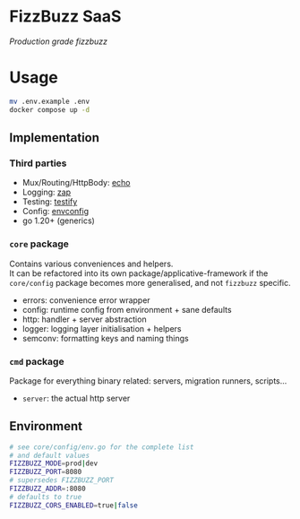 # FizzBuzz SaaS
_Production grade fizzbuzz_

# Usage
```bash
mv .env.example .env
docker compose up -d
```

## Implementation
### Third parties
- Mux/Routing/HttpBody: [echo](https://echo.labstack.com/)
- Logging: [zap](https://github.com/uber-go/zap)
- Testing: [testify](https://github.com/stretchr/testify)
- Config: [envconfig](https://github.com/kelseyhightower/envconfig)
- go 1.20+ (generics)
### `core` package
Contains various conveniences and helpers.  
It can be refactored into its own package/applicative-framework if the `core/config` package becomes more generalised, and not `fizzbuzz` specific.
- errors: convenience error wrapper
- config: runtime config from environment + sane defaults
- http: handler + server abstraction
- logger: logging layer initialisation + helpers
- semconv: formatting keys and naming things
### `cmd` package
Package for everything binary related: servers, migration runners, scripts...
- `server`: the actual http server

## Environment
```bash
# see core/config/env.go for the complete list
# and default values
FIZZBUZZ_MODE=prod|dev
FIZZBUZZ_PORT=8080
# supersedes FIZZBUZZ_PORT
FIZZBUZZ_ADDR=:8080
# defaults to true
FIZZBUZZ_CORS_ENABLED=true|false
```